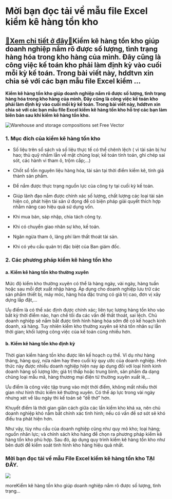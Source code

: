 Mời bạn đọc tải về mẫu file Excel kiểm kê hàng tồn kho
======================================================

[:gift:Xem chi tiết ở đây:gift:](https://hddtvn.com/moi-ban-doc-tai-ve-mau-file-excel-kiem-ke-hang-ton-kho/)Kiểm kê hàng tồn kho giúp doanh nghiệp nắm rõ được số lượng, tình trạng hàng hóa trong kho hàng của mình. Đây cũng là công việc kế toán kho phải làm định kỳ vào cuối mỗi kỳ kế toán. Trong bài viết này, hddtvn xin chia sẻ với các bạn mẫu file Excel kiểm …
--------------------------------------------------------------------------------------------------------------------------------------------------------------------------------------------------------------------------------------------------------------

**Kiểm kê hàng tồn kho giúp doanh nghiệp nắm rõ được số lượng, tình trạng hàng hóa trong kho hàng của mình. Đây cũng** **là công việc kế toán kho phải làm định kỳ vào cuối mỗi kỳ kế toán. Trong bài viết này, hddtvn xin chia sẻ với các bạn mẫu file Excel kiểm kê hàng tồn kho hỗ trợ các bạn làm biên bản sau khi kiểm kê hàng tồn kho.**


![Warehouse and storage compositions set Free Vector](https://hddtvn.com/wp-content/uploads/2021/01/warehouse-storage-compositions-set_1284-11932.jpg)


### 1. Mục đích của kiểm kê hàng tồn kho




* Số liệu trên sổ sách và số liệu thực tế có thể chênh lệch ( vì tài sản bị hư hao; thủ quỹ nhầm lẫn về mặt chủng loại; kế toán tính toán, ghi chép sai sót, các hành vi tham ô, trộm cắp;…)

* Chốt sổ tồn nguyên liệu hàng hóa, tài sản tại thời điểm kiểm kê, tính giá thành sản phẩm.

* Để nắm được thực trạng nguồn lực của công ty tại cuối kỳ kế toán.

* Giúp lãnh đạo nắm được chính xác số lượng, chất lượng các loại tài sản hiện có, phát hiện tài sản ứ đọng để có biện pháp giải quyết thích hợp nhằm nâng cao hiệu quả sử dụng vốn.

* Khi mua bán, sáp nhập, chia tách công ty.

* Khi có chuyển giao nhân sự kho, kế toán.

* Ngăn ngừa tham ô, lãng phí làm thất thoát tài sản.

* Khi có yêu cầu quản trị đặc biệt của Ban giám đốc.



### 2. Các phương pháp kiểm kê hàng tồn kho


#### a. Kiểm kê hàng tồn kho thường xuyên


Mức độ kiểm kho thường xuyên có thể là hàng ngày, vài ngày, hàng tuần hoặc sau mỗi đợt xuất nhập hàng. Áp dụng cho doanh nghiệp lưu trữ các sản phẩm thiết bị, máy móc, hàng hóa đặc trưng có giá trị cao, đơn vị xây dựng lắp đặt,…


Ưu điểm là có thể xác định được chính xác; liên tục lượng hàng tồn kho vào bất kỳ thời điểm nào, hạn chế tối đa các vấn đề thất thoát, sai lệch. Chủ doanh nghiệp sẽ nắm bắt được tình hình hàng hóa sớm để có kế hoạch kinh doanh, xả hàng. Tuy nhiên kiểm kho thường xuyên sẽ khá tốn nhân sự lẫn thời gian; khối lượng công việc của kế toán cũng nhiều hơn.


#### b. Kiểm kê hàng tồn kho định kỳ


Thời gian kiểm hàng tồn kho được lên kế hoạch cụ thể. Ví dụ như hàng tháng, hàng quý, nửa năm hay theo cuối kỳ quy ước của doanh nghiệp. Hình thức này được nhiều doanh nghiệp hiện nay áp dụng đối với loại hình kinh doanh hàng số lượng lớn; giá trị thấp hoặc trung bình, sản phẩm đa dạng chủng loại mẫu mã, hàng thương mại điện tử thường xuyên xuất lẻ,…


Ưu điểm là công việc tập trung vào một thời điểm, không mất nhiều thời gian như hình thức kiểm kê thường xuyên. Có thể áp lực trong vài ngày nhưng xét về lâu ngày thì kế toán sẽ “dễ thở” hơn.


Khuyết điểm là thời gian giãn cách giữa các lần kiểm kho khá xa, nên chủ doanh nghiệp khó nắm bắt chính xác tình hình; nếu có vấn đề sơ sót sẽ khó điều tra phát hiện hơn.


Như vậy, tùy nhu cầu của doanh nghiệp cũng như quy mô kho; loại hàng; nguồn nhân lực; và chính sách kho hàng để chọn ra phương pháp kiểm kê hàng tồn kho phù hợp. Sau đó, áp dụng quy trình kiểm kê hàng tồn kho như bên dưới để kiểm soát tình hình kho hàng hiệu quả nhất.


### Mời bạn đọc tải về mẫu File Excel kiểm kê hàng tồn kho **TẠI ĐÂY**.


![](https://hddtvn.com/wp-content/uploads/2021/01/g5VIYrb.png)


moreKiểm kê hàng tồn kho giúp doanh nghiệp nắm rõ được số lượng, tình trạng…

